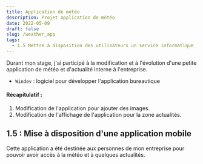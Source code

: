 ```yaml
---
title: Application de météo
description: Projet application de météo
date: 2022-05-09
draft: false
slug: /weather_app
tags:
  - 1.5 Mettre à disposition des utilisateurs un service informatique
---
```


Durant mon stage, j'ai participé à la modification et à l'évolution d'une petite application de météo et d'actualité interne à l'entreprise.

- `Windev` : logiciel pour développer l'application bureautique

#### Récapitulatif :

1. Modification de l'application pour ajouter des images.
2. Modification de l'affichage de l'application pour la zone actualités.

## 1.5 : Mise à disposition d'une application mobile

Cette application a été destinée aux personnes de mon entreprise pour pouvoir avoir accès à la météo et à quelques actualités.

